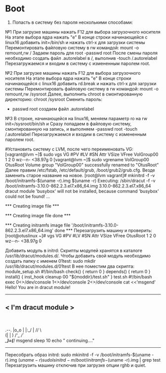 # Boot

1. Попасть в систему без пароля несколькими способами:

№1 
При загрузке машины нажать F12 для выбора загрузочного носителя
На этапе выбора ядра нажать "e"
В конце строки начинающейся с linux16 добавить init=/bin/sh и нажать сtrl-x для загрузки системы
Перемонтировать файловую систему в rw командой: mount -o remount,rw /
Задаем пароль для root
-passwd root
После смены пароля необходимо создать файл .autorelabel в /, выполнив
-touch /.autorelabel
Перезагружаемся и входим в систему с измененным паролем root.

№2
При загрузке машины нажать F12 для выбора загрузочного носителя
На этапе выбора ядра нажать "e"
В конце строки начинающейся с linux16 добавить rd.break и нажать сtrl-x для загрузки системы
Перемонтировать файловую систему в rw командой: mount -o remount,rw /sysroot
Далее, выполнить chroot в смонтированную директорию: chroot /sysroot
Сменить пароль: 
- passwd root
создаем файл .autorelabel

№3
В строке, начинающейся на linux16, меняем параметр ro на rw init=/sysroot/bin/sh и
Сразу попадаем в файловую систему, смонтированную на запись, и выполняем
-passwd root
-touch /.autorelabel
Перезагружаемся и входим в систему с измененным паролем root.

#Установить систему с LVM, после чего переименовать VG:
[vagrant@lvm ~]$ sudo vgs
VG #PV #LV #SN Attr VSize VFree VolGroup00 1 2 0 wz--n- <38.97g 0
[vagrant@lvm ~]$ sudo vgrename VolGroup00 OtusRoot
Volume group "VolGroup00" successfully renamed to "OtusRoot"
Далее правим /etc/fstab, /etc/default/grub, /boot/grub2/grub.cfg. Везде заменить старое название на новое.
[root@lvm vagrant]# mkinitrd -f -v /boot/initramfs-$(uname -r).img $(uname -r)
Executing: /sbin/dracut -f -v /boot/initramfs-3.10.0-862.2.3.el7.x86_64.img 3.10.0-862.2.3.el7.x86_64
dracut module 'busybox' will not be installed, because command 'busybox' could not be found!
...

*** Creating image file ***

*** Creating image file done ***

*** Creating initramfs image file '/boot/initramfs-3.10.0-862.2.3.el7.x86_64.img' done ***
Перезагрузить машину и проверить:
[root@otuslinux ~]# vgs
VG #PV #LV #SN Attr VSize VFree
OtusRoot 1 2 0 wz--n- <38.97g 0


Добавить модуль в initrd:
Скрипты модулей хранятся в каталоге /usr/lib/dracut/modules.d/. Чтобы добавить свой модуль необходимо создать папку с именем 01test:
sudo mkdir /usr/lib/dracut/modules.d/01test
В нее поместим два скрипта:
module_setup.sh
  #!/bin/bash
  check() {
  return 0
  }
  depends() {
      return 0
  }
  install() {
      inst_hook cleanup 00 "${moddir}/test.sh"
  }
test.sh
#!/bin/bash
exec 0<>/dev/console 1<>/dev/console 2<>/dev/console
cat <<'msgend'
Hello! You are in dracut module!
___________________
< I'm dracut module >
-------------------
   \
    \
        .--.
       |o_o |
       |:_/ |
      //   \ \
     (|     | )
    /'\_   _/`\
    \___)=(___/
msgend
sleep 10
echo " continuing...."
__________________________________________________
Пересобрать образ initrd:
sudo mkinitrd -f -v /boot/initramfs-$(uname -r).img $(uname -r)
sudo lsinitrd -m /boot/initramfs-$(uname -r).img | grep test
Перезагрузить машину отключив при загрузке опции rghb и quiet.